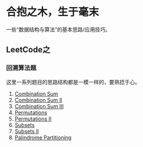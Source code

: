 # 合抱之木，生于毫末

一些“数据结构与算法”的基本思路/应用技巧。

## LeetCode之

### 回溯算法题

这里一系列题目的思路结构都是一模一样的，要熟捻于心。

1. [Combination Sum](https://github.com/Epsilon-Chuan/LeetCode/blob/master/problems/039.%20Combination%20Sum.md)
2. [Combination Sum II](https://github.com/Epsilon-Chuan/LeetCode/blob/master/problems/040.%20Combination%20Sum%20II.md)
3. [Combination Sum III](https://github.com/Epsilon-Chuan/LeetCode/blob/master/problems/216.%20Combination%20Sum%20III.md)
4. [Permutations](https://github.com/Epsilon-Chuan/LeetCode/blob/master/problems/046.%20Permutations.md)
5. [Permutations II](https://github.com/Epsilon-Chuan/LeetCode/blob/master/problems/047.%20Permutations%20II.md)
6. [Subsets](https://github.com/Epsilon-Chuan/LeetCode/blob/master/problems/078.%20Subsets.md)
7. [Subsets II](https://github.com/Epsilon-Chuan/LeetCode/blob/master/problems/090.%20Subsets%20II.md)
8. [Palindrome Partitioning](https://github.com/Epsilon-Chuan/LeetCode/blob/master/problems/131.%20Palindrome%20Partitioning.md)
